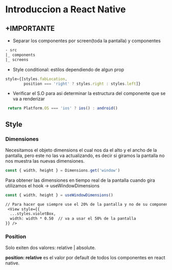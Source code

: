 # Introduccion a React Native

## +IMPORTANTE

- Separar los componentes por screen(toda la pantalla) y componentes

```txt
- src
|_ components
|_ screens
```

- Style conditional: estilos dependiendo de algun prop

```js
style={[styles.fabLocation,
        position === 'right' ? styles.right : styles.left]}
```

- Verificar el S.O para asi determinar la estructura del componente que se va a renderizar

```js
 return Platform.OS === 'ios' ? ios() : android()
```

## Style

### Dimensiones

Necesitamos el objeto dimensions el cual nos da el alto y el ancho de la pantalla, pero este no las va actualizando, es decir si giramos la pantalla no nos muestra las nuevas dimensiones.

```js
const { width, height } = Dimensions.get('window')
```

Para obtener las dimensiones en tiempo real de la pantalla cuando gira utilizamos el hook -> useWindowDimensions

```js
const { width, height } = useWindowDimensions()
```

```txt
// Para hacer que siempre use el 20% de la pantalla y no de su componente padre ->  width: width * 20 
 <View style={{ 
  ...styles.violetBox,
  width: width * 0.50  // va a usar el 50% de la pantalla
}} />
```

### Position

Solo exiten dos valores: relative | absolute.

**position: relative** es el valor por default de todos los componentes en react native.
